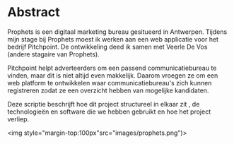 <br><br><br><br><br>
# Abstract


Prophets is een digitaal marketing bureau gesitueerd in Antwerpen. Tijdens mijn stage bij Prophets moest ik werken aan een web applicatie voor het bedrijf Pitchpoint. De ontwikkeling deed ik samen met Veerle De Vos (andere stagaire van Prophets).

Pitchpoint helpt adverteerders om een passend communicatiebureau te vinden, maar dit is niet altijd even makkelijk. Daarom vroegen ze om een web platform te ontwikkelen waar communicatiebureau's zich kunnen registreren zodat ze een overzicht hebben van mogelijke kandidaten.

Deze scriptie beschrijft hoe dit project structureel in elkaar zit , de technologieën en software die we hebben gebruikt en hoe het project verliep.


<img style="margin-top:100px"src="images/prophets.png")>